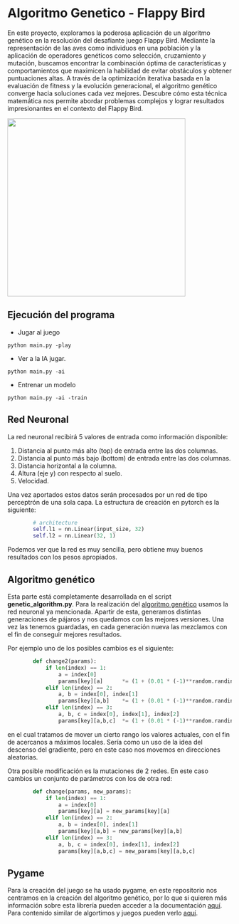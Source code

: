 # Algoritmo Genetico - Flappy Bird

En este proyecto, exploramos la poderosa aplicación de un algoritmo genético en la resolución del desafiante juego Flappy Bird. Mediante la representación de las aves como individuos en una población y la aplicación de operadores genéticos como selección, cruzamiento y mutación, buscamos encontrar la combinación óptima de características y comportamientos que maximicen la habilidad de evitar obstáculos y obtener puntuaciones altas. A través de la optimización iterativa basada en la evaluación de fitness y la evolución generacional, el algoritmo genético converge hacia soluciones cada vez mejores. Descubre cómo esta técnica matemática nos permite abordar problemas complejos y lograr resultados impresionantes en el contexto del Flappy Bird.

<img src="https://github.com/JavierAM01/Machine-Learnig-in-Games/blob/main/images/ai/flappybird.gif" height="400">

## Ejecución del programa

 - Jugar al juego

```
python main.py -play
```

 - Ver a la IA jugar.

```
python main.py -ai
```

 - Entrenar un modelo

```
python main.py -ai -train
```

## Red Neuronal

La red neuronal recibirá 5 valores de entrada como información disponible:

 1) Distancia al punto más alto (top) de entrada entre las dos columnas.
 2) Distancia al punto más bajo (bottom) de entrada entre las dos columnas.
 3) Distancia horizontal a la columna.
 4) Altura (eje y) con respecto al suelo.
 5) Velocidad.

Una vez aportados estos datos serán procesados por un red de tipo perceptrón de una sola capa. La estructura de creación en pytorch es la siguiente:

```python
        # architecture 
        self.l1 = nn.Linear(input_size, 32)
        self.l2 = nn.Linear(32, 1)
```

Podemos ver que la red es muy sencilla, pero obtiene muy buenos resultados con los pesos apropiados.

## Algoritmo genético

Esta parte está completamente desarrollada en el script **genetic_algorithm.py**. Para la realización del [algoritmo genético](https://es.wikipedia.org/wiki/Algoritmo_gen%C3%A9tico) usamos la red neuronal ya mencionada. Apartir de esta, generamos distintas generaciones de pájaros y nos quedamos con las mejores versiones. Una vez las tenemos guardadas, en cada generación nueva las mezclamos con el fin de conseguir mejores resultados.

Por ejemplo uno de los posibles cambios es el siguiente:

```python
        def change2(params):
            if len(index) == 1:
                a = index[0]
                params[key][a]      *= (1 + (0.01 * (-1)**random.randint(0,1)))
            elif len(index) == 2:
                a, b = index[0], index[1]
                params[key][a,b]    *= (1 + (0.01 * (-1)**random.randint(0,1)))
            elif len(index) == 3:
                a, b, c = index[0], index[1], index[2]
                params[key][a,b,c]  *= (1 + (0.01 * (-1)**random.randint(0,1)))
```

en el cual tratamos de mover un cierto rango los valores actuales, con el fin de acercanos a máximos locales. Sería como un uso de la idea del descenso del gradiente, pero en este caso nos movemos en direcciones aleatorias.

Otra posible modificación es la mutaciones de 2 redes. En este caso cambios un conjunto de parámetros con los de otra red:

```python
        def change(params, new_params):
            if len(index) == 1:
                a = index[0]
                params[key][a] = new_params[key][a]
            elif len(index) == 2:
                a, b = index[0], index[1]
                params[key][a,b] = new_params[key][a,b]
            elif len(index) == 3:
                a, b, c = index[0], index[1], index[2]
                params[key][a,b,c] = new_params[key][a,b,c]
```

## Pygame

Para la creación del juego se ha usado pygame, en este repositorio nos centramos en la creación del algoritmo genético, por lo que si quieren más información sobre esta librería pueden acceder a la documentación [aquí](https://www.pygame.org/docs/). Para contenido similar de algortimos y juegos pueden verlo [aquí](https://github.com/JavierAM01/Machine-Learnig-in-Games).  
